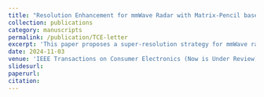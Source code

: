 ```yaml
---
title: "Resolution Enhancement for mmWave Radar with Matrix-Pencil based Coherent Extension"
collection: publications
category: manuscripts
permalink: /publication/TCE-letter
excerpt: 'This paper proposes a super-resolution strategy for mmWave radar. Using the matrix-pencil method, principal components of radar signals are estimated, and phase differences between successive chirps are compensated through signal reconstruction. By coherently linking chirps, the radar's equivalent bandwidth is expanded, significantly improving resolution. Simulations demonstrate its advantages over existing algorithms, with potential applications in vital sign detection and life-care radar systems.'
date: 2024-11-03
venue: 'IEEE Transactions on Consumer Electronics (Now is Under Review)'
slidesurl: 
paperurl: 
citation: 
---
```

